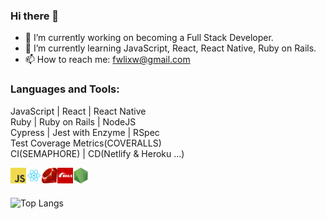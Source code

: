 ### Hi there 👋

- 🔭 I’m currently working on becoming a Full Stack Developer.
- 🌱 I’m currently learning JavaScript, React, React Native, Ruby on Rails.
- 📫 How to reach me: fwlixw@gmail.com

### Languages and Tools:
JavaScript | React | React Native <br />
Ruby | Ruby on Rails | NodeJS <br />
Cypress | Jest with Enzyme | RSpec <br />
Test Coverage Metrics(COVERALLS) <br />
CI(SEMAPHORE) | CD(Netlify & Heroku ...)

<img align="left" alt="JavaScript" width="25px" src="https://raw.githubusercontent.com/github/explore/80688e429a7d4ef2fca1e82350fe8e3517d3494d/topics/javascript/javascript.png" />
<img align="left" alt="React" width="25px" src="https://raw.githubusercontent.com/github/explore/80688e429a7d4ef2fca1e82350fe8e3517d3494d/topics/react/react.png" />
<img align="left" alt="Ruby" width="25px" src="https://raw.githubusercontent.com/github/explore/80688e429a7d4ef2fca1e82350fe8e3517d3494d/topics/ruby/ruby.png" />
<img align="left" alt="Rails" width="25px" src="https://raw.githubusercontent.com/github/explore/80688e429a7d4ef2fca1e82350fe8e3517d3494d/topics/rails/rails.png" />
 <img align="left" alt="NodeJS" width="25px"  src="https://raw.githubusercontent.com/github/explore/80688e429a7d4ef2fca1e82350fe8e3517d3494d/topics/nodejs/nodejs.png"/><br /> <br />

![Top Langs](https://github-readme-stats.vercel.app/api/top-langs/?username=felixoppongwillborg&layout=compact&theme=tokyonight&langs_count=6)
<!--
**felixoppongwillborg/felixoppongwillborg** is a ✨ _special_ ✨ repository because its `README.md` (this file) appears on your GitHub profile.

Here are some ideas to get you started:

- 🔭 I’m currently working on ...
- 🌱 I’m currently learning ...
- 👯 I’m looking to collaborate on ...
- 🤔 I’m looking for help with ...
- 💬 Ask me about ...
- 📫 How to reach me: ...
- 😄 Pronouns: ...
- ⚡ Fun fact: ...
-->

